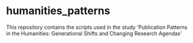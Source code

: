 # humanities_patterns
This repository contains the scripts used in the study 'Publication Patterns in the Humanities: Generational Shifts and Changing Research Agendas'
